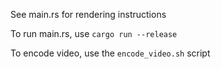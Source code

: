 See main.rs for rendering instructions

To run main.rs, use `cargo run --release`

To encode video, use the `encode_video.sh` script

